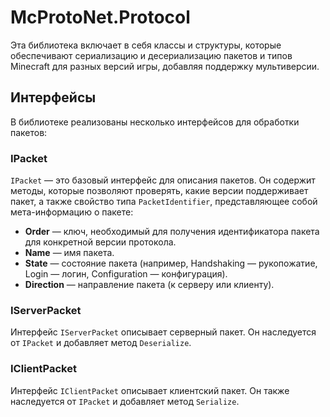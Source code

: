# McProtoNet.Protocol

Эта библиотека включает в себя классы и структуры, которые обеспечивают сериализацию и десериализацию пакетов и типов Minecraft для разных версий игры, добавляя поддержку мультиверсии.

## Интерфейсы

В библиотеке реализованы несколько интерфейсов для обработки пакетов:

### IPacket

`IPacket` — это базовый интерфейс для описания пакетов. Он содержит методы, которые позволяют проверять, какие версии поддерживает пакет, а также свойство типа `PacketIdentifier`, представляющее собой мета-информацию о пакете:

- **Order** — ключ, необходимый для получения идентификатора пакета для конкретной версии протокола.
- **Name** — имя пакета.
- **State** — состояние пакета (например, Handshaking — рукопожатие, Login — логин, Configuration — конфигурация).
- **Direction** — направление пакета (к серверу или клиенту).

<code-blocks src="../code-samples/IPacket.cs" lang="C#" collapsed-title="IPacket.cs" collapsible="true"/>

### IServerPacket

Интерфейс `IServerPacket` описывает серверный пакет. Он наследуется от `IPacket` и добавляет метод `Deserialize`.

<code-blocks src="../code-samples/IServerPacket.cs" lang="C#" collapsed-title="IServerPacket.cs" collapsible="true"/>

### IClientPacket

Интерфейс `IClientPacket` описывает клиентский пакет. Он также наследуется от `IPacket` и добавляет метод `Serialize`.

<code-blocks src="../code-samples/IClientPacket.cs" lang="C#" collapsed-title="IClientPacket.cs" collapsible="true"/>
